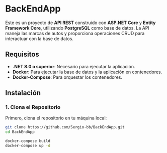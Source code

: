 # BackEndApp

Este es un proyecto de **API REST** construido con **ASP.NET Core** y **Entity Framework Core**, utilizando **PostgreSQL** como base de datos. La API maneja las marcas de autos y proporciona operaciones CRUD para interactuar con la base de datos.

## Requisitos

- **.NET 8.0 o superior**: Necesario para ejecutar la aplicación.
- **Docker**: Para ejecutar la base de datos y la aplicación en contenedores.
- **Docker-Compose**: Para orquestar los contenedores.


## Instalación

### 1. Clona el Repositorio

Primero, clona el repositorio en tu máquina local:

```bash
git clone https://github.com/Sergio-bb/BackEndApp.git
cd BackEndApp

docker-compose build
docker-compose up -d

